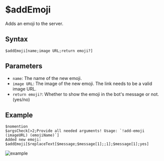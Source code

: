 # $addEmoji
Adds an emoji to the server.

## Syntax
```
$addEmoji[name;image URL;return emoji?]
```

## Parameters
- `name`: The name of the new emoji.
- `image URL`: The image of the new emoji. The link needs to be a valid image URL.
- `return emoji?`: Whether to show the emoji in the bot's message or not. (yes/no)

## Example
```
$nomention
$argsCheck[>2;Provide all needed arguments! Usage: `!add-emoji (imageURL) (emojiName)`]
Added new emoji: $addEmoji[$replaceText[$message;$message[1];;1];$message[1];yes]
```

![example](https://user-images.githubusercontent.com/113303649/209926846-f957e945-64f8-4e05-b950-9dc20c683850.png)
